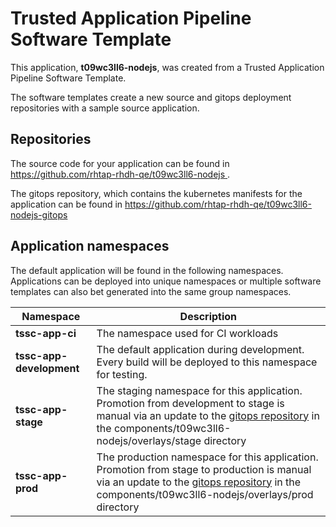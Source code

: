 # Trusted Application Pipeline Software Template

This application, **t09wc3ll6-nodejs**, was created from a Trusted Application Pipeline Software Template.

The software templates create a new source and gitops deployment repositories with a sample source application. 

## Repositories

The source code for your application can be found in [https://github.com/rhtap-rhdh-qe/t09wc3ll6-nodejs ](https://github.com/rhtap-rhdh-qe/t09wc3ll6-nodejs ).
 
The gitops repository, which contains the kubernetes manifests for the application can be found in 
[https://github.com/rhtap-rhdh-qe/t09wc3ll6-nodejs-gitops ](https://github.com/rhtap-rhdh-qe/t09wc3ll6-nodejs-gitops ) 

## Application namespaces 

The default application will be found in the following namespaces. Applications can be deployed into unique namespaces or multiple software templates can also bet generated into the same group namespaces.  

|  Namespace   |  Description   |  
| -------- | -------- |
| **tssc-app-ci** | The namespace used for CI workloads |
| **tssc-app-development** | The default application during development. Every build will be deployed to this namespace for testing. |
| **tssc-app-stage** | The staging namespace for this application. Promotion from development to stage is manual via an update to the [gitops repository](https://github.com/rhtap-rhdh-qe/t09wc3ll6-nodejs-gitops ) in the components/t09wc3ll6-nodejs/overlays/stage directory |
| **tssc-app-prod** | The production namespace for this application. Promotion from stage to production is manual via an update to the [gitops repository](https://github.com/rhtap-rhdh-qe/t09wc3ll6-nodejs-gitops ) in the components/t09wc3ll6-nodejs/overlays/prod directory |